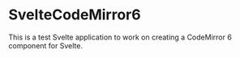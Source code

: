 # SvelteCodeMirror6
This is a test Svelte application to work on creating a CodeMirror 6 component for Svelte.
